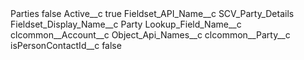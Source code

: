 <?xml version="1.0" encoding="UTF-8"?>
<CustomMetadata xmlns="http://soap.sforce.com/2006/04/metadata" xmlns:xsi="http://www.w3.org/2001/XMLSchema-instance" xmlns:xsd="http://www.w3.org/2001/XMLSchema">
    <label>Parties</label>
    <protected>false</protected>
    <values>
        <field>Active__c</field>
        <value xsi:type="xsd:boolean">true</value>
    </values>
    <values>
        <field>Fieldset_API_Name__c</field>
        <value xsi:type="xsd:string">SCV_Party_Details</value>
    </values>
    <values>
        <field>Fieldset_Display_Name__c</field>
        <value xsi:type="xsd:string">Party</value>
    </values>
    <values>
        <field>Lookup_Field_Name__c</field>
        <value xsi:type="xsd:string">clcommon__Account__c</value>
    </values>
    <values>
        <field>Object_Api_Names__c</field>
        <value xsi:type="xsd:string">clcommon__Party__c</value>
    </values>
    <values>
        <field>isPersonContactId__c</field>
        <value xsi:type="xsd:boolean">false</value>
    </values>
</CustomMetadata>
